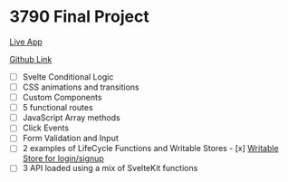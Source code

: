 # 3790 Final Project

[Live App](#)

[Github Link](https://github.com/brandonpretelt/final-project-3790)

- [ ] Svelte Conditional Logic
- [ ] CSS animations and transitions
- [ ] Custom Components
- [ ] 5 functional routes
- [ ] JavaScript Array methods
- [ ] Click Events
- [ ] Form Validation and Input
- [ ] 2 examples of LifeCycle Functions and Writable Stores - [x] [Writable Store for login/signup](https://github.com/brandonpretelt/final-project-3790/blob/main/src/lib/stores/users.js)
- [ ] 3 API loaded using a mix of SvelteKit functions
